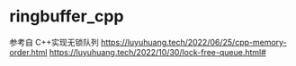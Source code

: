 # ringbuffer_cpp
参考自 C++实现无锁队列
https://luyuhuang.tech/2022/06/25/cpp-memory-order.html
https://luyuhuang.tech/2022/10/30/lock-free-queue.html#

